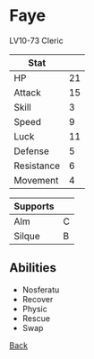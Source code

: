# Faye

LV10-73 Cleric

| Stat       | <!-- --> |
| ---------- | -------- |
| HP         | 21       |
| Attack     | 15       |
| Skill      | 3        |
| Speed      | 9        |
| Luck       | 11       |
| Defense    | 5        |
| Resistance | 6        |
| Movement   | 4        |

| Supports | <!-- --> |
| -------- | -------- |
| Alm      | C        |
| Silque   | B        |

## Abilities

- Nosferatu
- Recover
- Physic
- Rescue
- Swap

[Back](../README.md)
